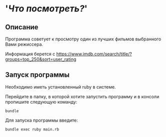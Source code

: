 # '*Что посмотреть?*'

## Описание
Программа советует к просмотру один из лучших фильмов выбранного Вами режиссера.

Информация берется с
<https://www.imdb.com/search/title/?groups=top_250&sort=user_rating>

## Запуск программы
Необходимо иметь установленный ruby в системе.

Перейдите в папку, в которой хотите запустить программу и в консоли пропишите следующую команду:

```shell
bundle
```
Для запуска программы введите:
```shell
bundle exec ruby main.rb
```
